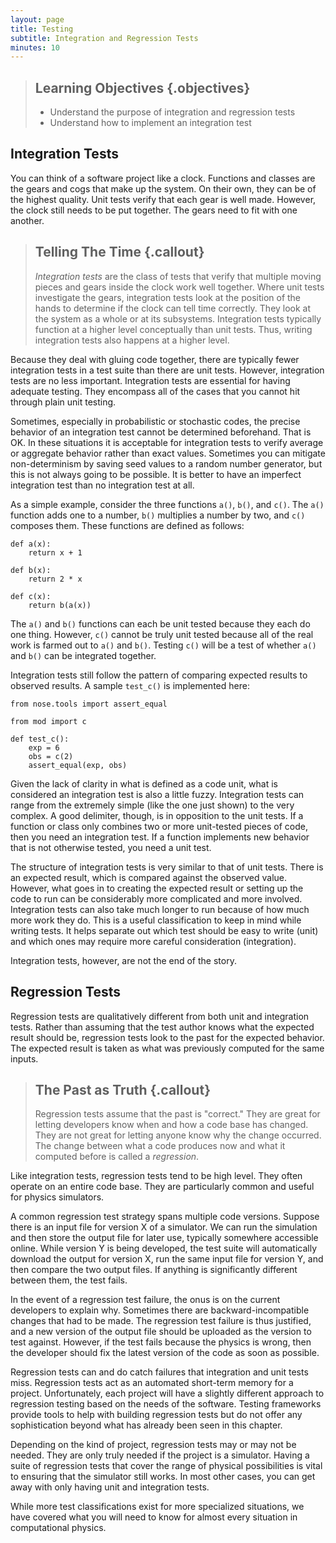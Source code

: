```yaml
---
layout: page
title: Testing
subtitle: Integration and Regression Tests
minutes: 10
---
```

> ## Learning Objectives {.objectives}
> 
> *   Understand the purpose of integration and regression tests
> *   Understand how to implement an integration test


## Integration Tests

You can think of a software project like a clock. Functions and classes are
the gears and cogs that make up the system. On their own, they can be of the highest
quality. Unit tests verify that each gear is well made. However, the clock still
needs to be put together. The gears need to fit with one another.

> ## Telling The Time {.callout}
> 
> _Integration tests_ are the class of tests that verify that multiple moving
> pieces and gears inside the clock work well together. Where unit tests
> investigate the gears, integration tests look at the position of the hands to
> determine if the clock can tell time correctly.  They look at the system as a
> whole or at its subsystems.  Integration tests typically function at a higher
> level conceptually than unit tests.  Thus, writing integration tests also
> happens at a higher level.

Because they deal with gluing code together, there are typically fewer
integration tests in a test suite than there are unit tests.  However, integration
tests are
no less important. Integration tests are essential for having adequate testing.
They encompass all of the cases that you cannot hit through plain unit testing.

Sometimes, especially in probabilistic or stochastic codes, the precise behavior
of an integration test cannot be determined beforehand.  That is OK. In these
situations it is acceptable for integration tests to verify average or aggregate
behavior rather than exact values. Sometimes you can mitigate non-determinism by saving
seed values to a random number generator, but this is not always going to be possible.
It is better to have an imperfect integration test than no integration test
at all.


As a simple example, consider the three functions `a()`, `b()`,
and `c()`.  The `a()` function adds one to a number, `b()` multiplies a number
by two, and `c()` composes them.  These functions are defined as follows:

~~~ {.python}
def a(x):
    return x + 1

def b(x):
    return 2 * x

def c(x):
    return b(a(x))
~~~

The `a()` and `b()` functions can each be unit tested because they each do one thing.
However, `c()` cannot be truly unit tested because all of the real work is farmed
out to `a()` and `b()`. Testing `c()` will be a test of whether `a()` and
`b()` can be integrated together.

Integration tests still follow the pattern
of comparing expected results to observed results. A sample `test_c()` is implemented here:

~~~ {.python}
from nose.tools import assert_equal

from mod import c

def test_c():
    exp = 6
    obs = c(2)
    assert_equal(exp, obs)
~~~

Given the lack of clarity in what is defined as a code unit, what is considered an
integration test is also a little fuzzy.  Integration
tests can range from the extremely simple
(like the one just shown) to the very complex.
A good delimiter, though, is in opposition to the unit
tests.  If a function or class only combines two or more unit-tested pieces of code, then you need an integration test. If a function implements new behavior
that is not otherwise tested, you need a unit test.

The structure of integration tests is very similar to that of unit tests. There
is an expected result, which is compared against the observed value. However,
what goes in to creating the expected result or setting up the code to run
can be considerably more complicated and more involved.  Integration tests
can also take much longer to run because of how much more work they do. This is a
useful classification to keep in mind while writing tests. It helps separate out
which test should be easy to write (unit) and which ones may require more
careful consideration (integration).

Integration tests, however, are not the end of the story.

## Regression Tests

Regression tests are qualitatively different from
both unit and integration tests. Rather than assuming that the test author knows what
the expected result should be, regression tests look to the past for the 
expected behavior. The expected
result is taken as what was previously computed for the same inputs. 

> ## The Past as Truth {.callout}
>
> Regression tests assume that the past is "correct." They are great for 
> letting developers know when and how a code base has changed. They are not 
> great for letting anyone know why the change occurred. The change between 
> what a code produces now and what it computed before is called a 
> _regression_.

Like integration tests, regression tests tend to be high level. They often
operate on an entire code base. They are particularly common and useful for
physics simulators.

A common regression test strategy spans multiple code versions. Suppose there
is an input file for version X of a simulator. We can run the simulation
and then store the output file for later use, typically somewhere accessible online.
While version Y is being developed, the test suite will automatically download
the output for version X, run the same input file for version Y, and then
compare the two output files.  If anything
is significantly different between them, the test fails.

In the event of a regression test failure, the onus is on the current developers
to explain why.  Sometimes there are backward-incompatible changes that had to be
made. The regression test failure is thus justified, and a new version of the
output file should be uploaded as the version to test against.
However, if the test fails because the physics is wrong, then the developer should
fix the latest version of the code as soon as possible.

Regression tests can and do catch failures that integration and unit tests miss.
Regression tests act as an automated short-term
memory for a project.  Unfortunately, each project will have a slightly different
approach to regression testing based on the needs of the software. Testing
frameworks provide tools to help with building regression tests but do not offer
any sophistication beyond what has already been seen in this chapter.

Depending on the kind of project, regression tests may or may not be needed.
They are only truly needed if the project is a simulator.
Having a suite of
regression tests that cover the range of physical possibilities is vital
to ensuring that the simulator still works.
In most other cases, you can get away with only having unit and integration
tests.

While more test classifications exist for more specialized situations, we have covered
what you will need to know for almost every situation in computational physics.
